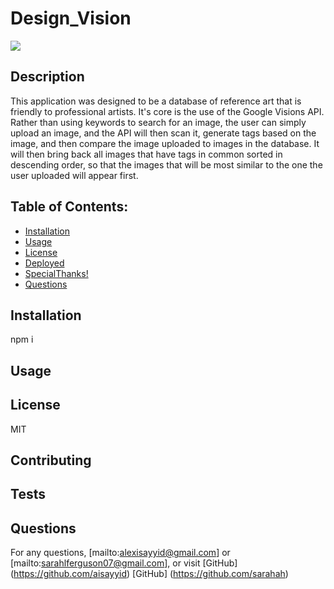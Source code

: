# Design_Vision
  ![](https://img.shields.io/badge/License-MIT-blue)
  ## Description 
  This application was designed to be a database of reference art that is friendly to professional artists.  It's core is the use of the Google Visions API.  Rather than using keywords to search for an image, the user can simply upload an image, and the API will then scan it, generate tags based on the image, and then compare the image uploaded to images in the database.  It will then bring back all images that have tags in common sorted in descending order, so that the images that will be most similar to the one the user uploaded will appear first.
  ## Table of Contents:
  - [Installation](#Installation)
  - [Usage](#Usage)
  - [License](#License)
  - [Deployed](#Deployed)
  - [SpecialThanks!](#SpecialThanks!)
  - [Questions](#Questions)
  ## Installation
  npm i
  ## Usage
  
  ## License
  MIT
  ## Contributing
  
  ## Tests
  
  ## Questions
  For any questions, [mailto:alexisayyid@gmail.com] or [mailto:sarahlferguson07@gmail.com], or visit  [GitHub] (https://github.com/aisayyid) [GitHub] (https://github.com/sarahah)
 
